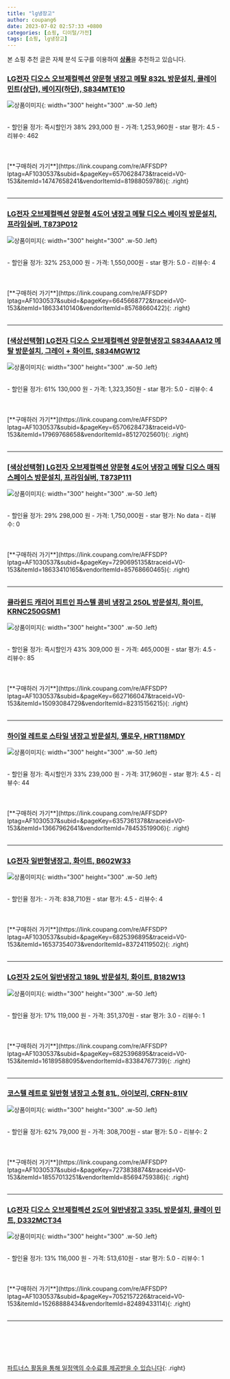 ```yaml
---
title: "lg냉장고"
author: coupang6
date: 2023-07-02 02:57:33 +0800
categories: [쇼핑, 디이털/가전]
tags: [쇼핑, lg냉장고]
---
```


본 쇼핑 추천 글은 자체 분석 도구를 이용하여 [**상품**](https://link.coupang.com/a/bao1ui)을 추천하고 있습니다.

### [LG전자 디오스 오브제컬렉션 양문형 냉장고 메탈 832L 방문설치, 클레이민트(상단), 베이지(하단), S834MTE10](https://link.coupang.com/re/AFFSDP?lptag=AF1030537&subid=&pageKey=6570628473&traceid=V0-153&itemId=14747658241&vendorItemId=81988059786)

![상품이미지](https://thumbnail8.coupangcdn.com/thumbnails/remote/230x230ex/image/retail/images/8669306391979113-e6b15035-a2ee-42d4-9c79-fb0bcfc963a1.jpg){: width="300" height="300" .w-50 .left}


<br>
- 할인율 정가: 즉시할인가 38%  293,000   원
- 가격: 1,253,960원
- star 평가: 4.5
- 리뷰수: 462
<br>
<br>
<br>
<br>
[**구매하러 가기**](https://link.coupang.com/re/AFFSDP?lptag=AF1030537&subid=&pageKey=6570628473&traceid=V0-153&itemId=14747658241&vendorItemId=81988059786){: .right}
<br>
<br>

---

### [LG전자 오브제컬렉션 양문형 4도어 냉장고 메탈 디오스 베이직 방문설치, 프라임실버, T873P012](https://link.coupang.com/re/AFFSDP?lptag=AF1030537&subid=&pageKey=6645668772&traceid=V0-153&itemId=18633410140&vendorItemId=85768660422)

![상품이미지](https://thumbnail10.coupangcdn.com/thumbnails/remote/230x230ex/image/rs_quotation_api/6eytpmtm/c05ced75675f4bf4a445f4980976ac18.jpg){: width="300" height="300" .w-50 .left}


<br>
- 할인율 정가: 32%  253,000   원
- 가격: 1,550,000원
- star 평가: 5.0
- 리뷰수: 4
<br>
<br>
<br>
<br>
[**구매하러 가기**](https://link.coupang.com/re/AFFSDP?lptag=AF1030537&subid=&pageKey=6645668772&traceid=V0-153&itemId=18633410140&vendorItemId=85768660422){: .right}
<br>
<br>

---

### [[색상선택형] LG전자 디오스 오브제컬렉션 양문형냉장고 S834AAA12 메탈 방문설치, 그레이 + 화이트, S834MGW12](https://link.coupang.com/re/AFFSDP?lptag=AF1030537&subid=&pageKey=6570628473&traceid=V0-153&itemId=17969768658&vendorItemId=85127025601)

![상품이미지](https://thumbnail10.coupangcdn.com/thumbnails/remote/230x230ex/image/retail/images/3238278496632224-faaadcd7-8397-4508-9540-b23341a33cd9.jpg){: width="300" height="300" .w-50 .left}


<br>
- 할인율 정가: 61%  130,000   원
- 가격: 1,323,350원
- star 평가: 5.0
- 리뷰수: 4
<br>
<br>
<br>
<br>
[**구매하러 가기**](https://link.coupang.com/re/AFFSDP?lptag=AF1030537&subid=&pageKey=6570628473&traceid=V0-153&itemId=17969768658&vendorItemId=85127025601){: .right}
<br>
<br>

---

### [[색상선택형] LG전자 오브제컬렉션 양문형 4도어 냉장고 메탈 디오스 매직스페이스 방문설치, 프라임실버, T873P111](https://link.coupang.com/re/AFFSDP?lptag=AF1030537&subid=&pageKey=7290695135&traceid=V0-153&itemId=18633410165&vendorItemId=85768660465)

![상품이미지](https://thumbnail6.coupangcdn.com/thumbnails/remote/230x230ex/image/rs_quotation_api/ts76pjr9/8066df70ee9f4004a603aede993cdb9c.jpg){: width="300" height="300" .w-50 .left}


<br>
- 할인율 정가: 29%  298,000   원
- 가격: 1,750,000원
- star 평가: No data
- 리뷰수: 0
<br>
<br>
<br>
<br>
[**구매하러 가기**](https://link.coupang.com/re/AFFSDP?lptag=AF1030537&subid=&pageKey=7290695135&traceid=V0-153&itemId=18633410165&vendorItemId=85768660465){: .right}
<br>
<br>

---

### [클라윈드 캐리어 피트인 파스텔 콤비 냉장고 250L 방문설치, 화이트, KRNC250GSM1](https://link.coupang.com/re/AFFSDP?lptag=AF1030537&subid=&pageKey=6627166047&traceid=V0-153&itemId=15093084729&vendorItemId=82315156215)

![상품이미지](https://thumbnail6.coupangcdn.com/thumbnails/remote/230x230ex/image/retail/images/2022/07/06/15/8/929acf19-9b9c-4f77-86bc-c3476d900631.jpg){: width="300" height="300" .w-50 .left}


<br>
- 할인율 정가: 즉시할인가 43%  309,000   원
- 가격: 465,000원
- star 평가: 4.5
- 리뷰수: 85
<br>
<br>
<br>
<br>
[**구매하러 가기**](https://link.coupang.com/re/AFFSDP?lptag=AF1030537&subid=&pageKey=6627166047&traceid=V0-153&itemId=15093084729&vendorItemId=82315156215){: .right}
<br>
<br>

---

### [하이얼 레트로 스타일 냉장고 방문설치, 옐로우, HRT118MDY](https://link.coupang.com/re/AFFSDP?lptag=AF1030537&subid=&pageKey=6357361378&traceid=V0-153&itemId=13667962641&vendorItemId=78453519906)

![상품이미지](https://thumbnail7.coupangcdn.com/thumbnails/remote/230x230ex/image/retail/images/4446319009086812-7db67b1d-d145-4bd6-951f-4c0a2c4e556f.jpg){: width="300" height="300" .w-50 .left}


<br>
- 할인율 정가: 즉시할인가 33%  239,000   원
- 가격: 317,960원
- star 평가: 4.5
- 리뷰수: 44
<br>
<br>
<br>
<br>
[**구매하러 가기**](https://link.coupang.com/re/AFFSDP?lptag=AF1030537&subid=&pageKey=6357361378&traceid=V0-153&itemId=13667962641&vendorItemId=78453519906){: .right}
<br>
<br>

---

### [LG전자 일반형냉장고, 화이트, B602W33](https://link.coupang.com/re/AFFSDP?lptag=AF1030537&subid=&pageKey=6825396895&traceid=V0-153&itemId=16537354073&vendorItemId=83724119502)

![상품이미지](https://thumbnail6.coupangcdn.com/thumbnails/remote/230x230ex/image/retail/images/2022/11/03/10/9/f90a7d65-25d0-4f7a-8fc8-012ab3689365.jpg){: width="300" height="300" .w-50 .left}


<br>
- 할인율 정가: 
- 가격: 838,710원
- star 평가: 4.5
- 리뷰수: 4
<br>
<br>
<br>
<br>
[**구매하러 가기**](https://link.coupang.com/re/AFFSDP?lptag=AF1030537&subid=&pageKey=6825396895&traceid=V0-153&itemId=16537354073&vendorItemId=83724119502){: .right}
<br>
<br>

---

### [LG전자 2도어 일반냉장고 189L 방문설치, 화이트, B182W13](https://link.coupang.com/re/AFFSDP?lptag=AF1030537&subid=&pageKey=6825396895&traceid=V0-153&itemId=16189588095&vendorItemId=83384767739)

![상품이미지](https://thumbnail6.coupangcdn.com/thumbnails/remote/230x230ex/image/retail/images/548986755915617-8c3e0f27-84a9-422d-a4df-55a28cbdef2e.jpg){: width="300" height="300" .w-50 .left}


<br>
- 할인율 정가: 17%  119,000   원
- 가격: 351,370원
- star 평가: 3.0
- 리뷰수: 1
<br>
<br>
<br>
<br>
[**구매하러 가기**](https://link.coupang.com/re/AFFSDP?lptag=AF1030537&subid=&pageKey=6825396895&traceid=V0-153&itemId=16189588095&vendorItemId=83384767739){: .right}
<br>
<br>

---

### [코스텔 레트로 일반형 냉장고 소형 81L, 아이보리, CRFN-81IV](https://link.coupang.com/re/AFFSDP?lptag=AF1030537&subid=&pageKey=7273838874&traceid=V0-153&itemId=18557013251&vendorItemId=85694759386)

![상품이미지](https://thumbnail8.coupangcdn.com/thumbnails/remote/230x230ex/image/retail/images/2023/04/17/15/1/becbdbb8-710d-42d4-a4c0-a6bfb2d98876.jpg){: width="300" height="300" .w-50 .left}


<br>
- 할인율 정가: 62%  79,000   원
- 가격: 308,700원
- star 평가: 5.0
- 리뷰수: 2
<br>
<br>
<br>
<br>
[**구매하러 가기**](https://link.coupang.com/re/AFFSDP?lptag=AF1030537&subid=&pageKey=7273838874&traceid=V0-153&itemId=18557013251&vendorItemId=85694759386){: .right}
<br>
<br>

---

### [LG전자 디오스 오브제컬렉션 2도어 일반냉장고 335L 방문설치, 클레이 민트, D332MCT34](https://link.coupang.com/re/AFFSDP?lptag=AF1030537&subid=&pageKey=7052157226&traceid=V0-153&itemId=15268888434&vendorItemId=82489433114)

![상품이미지](https://thumbnail8.coupangcdn.com/thumbnails/remote/230x230ex/image/rs_quotation_api/aprpjcpo/a2c81da728ad42e7ae6fcf4b4ceb5d86.jpg){: width="300" height="300" .w-50 .left}


<br>
- 할인율 정가: 13%  116,000   원
- 가격: 513,610원
- star 평가: 5.0
- 리뷰수: 1
<br>
<br>
<br>
<br>
[**구매하러 가기**](https://link.coupang.com/re/AFFSDP?lptag=AF1030537&subid=&pageKey=7052157226&traceid=V0-153&itemId=15268888434&vendorItemId=82489433114){: .right}
<br>
<br>

---
<br><br><br><br><br> [파트너스 활동을 통해 일정액의 수수료를 제공받을 수 있습니다](https://link.coupang.com/a/bao1ui){: .right}